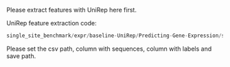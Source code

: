 Please extract features with UniRep here first.

UniRep feature extraction code:

```python
single_site_benchmark/expr/baseline-UniRep/Predicting-Gene-Expression/src/unirep_formatter.py
```

Please set the csv path, column with sequences, column with labels and save path.